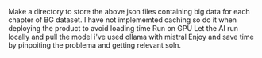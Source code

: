 Make a directory to store the above json files containing big data for each chapter of BG dataset. 
I have not implememted caching so do it when deploying the product to avoid loading time 
Run on GPU
Let the AI run locally and pull the model i've used ollama with mistral 
Enjoy and save time by pinpoiting the problema and getting relevant soln. 
